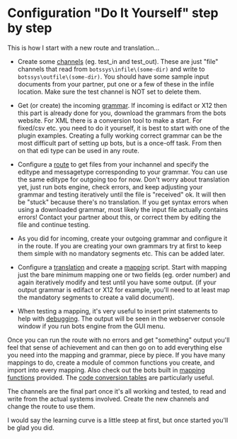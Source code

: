# Configuration "Do It Yourself" step by step #

This is how I start with a new route and translation...

  * Create some [channels](ChannelsIntroduction.md) (eg. test\_in and test\_out). These are just "file" channels that read from `botssys\infile\(some-dir)` and write to `botssys\outfile\(some-dir)`. You should have some sample input documents from your partner, put one or a few of these in the infile location. Make sure the test channel is NOT set to delete them.

  * Get (or create) the incoming [grammar](GrammarsIntroduction.md). If incoming is edifact or X12 then this part is already done for you, download the grammars from the bots website. For XML there is a conversion tool to make a start. For fixed/csv etc. you need to do it yourself, it is best to start with one of the plugin examples. Creating a fully working correct grammar can be the most difficult part of setting up bots, but is a once-off task. From then on that edi type can be used in any route.

  * Configure a [route](RoutesIntroduction.md) to get files from your inchannel and specify the editype and messagetype corresponding to your grammar. You can use the same editype for outgoing too for now. Don't worry about translation yet, just run bots engine, check errors, and keep adjusting your grammar and testing iteratively until the file is "received" ok. It will then be "stuck" because there's no translation. If you get syntax errors when using a downloaded grammar, most likely the input file actually contains errors! Contact your partner about this, or correct them by editing the file and continue testing.

  * As you did for incoming, create your outgoing grammar and configure it in the route. If you are creating your own grammars try at first to keep them simple with no mandatory segments etc. This can be added later.

  * Configure a [translation](TranslationIntroduction.md) and create a [mapping](MappingIntroduction.md) script. Start with mapping just the bare minimum mapping one or two fields (eg. order number) and again iteratively modify and test until you have some output. (if your output grammar is edifact or X12 for example, you'll need to at least map the mandatory segments to create a valid document).

  * When testing a mapping, it's very useful to insert print statements to help with [debugging](Debug.md). The output will be seen in the webserver console window if you run bots engine from the GUI menu.

Once you can run the route with no errors and get "something" output you'll feel that sense of achievement and can then go on to add everything else you need into the mapping and grammar, piece by piece. If you have many mappings to do, create a module of common functions you create, and import into every mapping. Also check out the bots built in [mapping functions](MappingFunction.md) provided. The [code conversion tables](MappingFunction#Codeconversion.md) are particularly useful.

The channels are the final part once it's all working and tested, to read and write from the actual systems involved. Create the new channels and change the route to use them.

I would say the learning curve is a little steep at first, but once started you'll be glad you did.